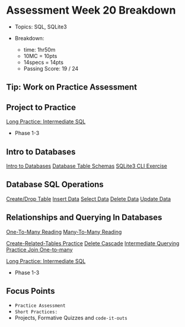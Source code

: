 # Assessment Week 20 Breakdown
- Topics: SQL, SQLite3

- Breakdown:
  - time: 1hr50m
  - 10MC = 10pts 
  - 14specs = 14pts
  - Passing Score: 19 / 24

## Tip: Work on Practice Assessment


## Project to Practice
[Long Practice: Intermediate SQL](https://open.appacademy.io/learn/js-py---pt-apr-2022-online/week-20---sql/long-practice--intermediate-sql)
- Phase 1-3

## Intro to Databases
[Intro to Databases](https://open.appacademy.io/learn/js-py---pt-apr-2022-online/week-20---sql/intro-to-databases)
[Database Table Schemas](https://open.appacademy.io/learn/js-py---pt-apr-2022-online/week-20---sql/database-table-schemas)
[SQLite3 CLI Exercise](https://open.appacademy.io/learn/js-py---pt-apr-2022-online/week-20---sql/exercise--sqlite3-cli)

## Database SQL Operations
[Create/Drop Table](https://open.appacademy.io/learn/js-py---pt-apr-2022-online/week-20---sql/practice--create-drop-tables)
[Insert Data](https://open.appacademy.io/learn/js-py---pt-apr-2022-online/week-20---sql/practice--insert-data)
[Select Data](https://open.appacademy.io/learn/js-py---pt-apr-2022-online/week-20---sql/practice--select-data)
[Delete Data](https://open.appacademy.io/learn/js-py---pt-apr-2022-online/week-20---sql/practice--delete-data)
[Update Data](https://open.appacademy.io/learn/js-py---pt-apr-2022-online/week-20---sql/practice--update-data)


## Relationships and Querying In Databases
[One-To-Many Reading](https://open.appacademy.io/learn/js-py---pt-apr-2022-online/week-20---sql/one-to-many-relationships)
[Many-To-Many Reading](https://open.appacademy.io/learn/js-py---pt-apr-2022-online/week-20---sql/many-to-many-relationships--recall-)

[Create-Related-Tables Practice](https://open.appacademy.io/learn/js-py---pt-apr-2022-online/week-20---sql/practice--create-related-tables)
[Delete Cascade](https://open.appacademy.io/learn/js-py---pt-apr-2022-online/week-20---sql/practice--delete-cascade)
[Intermediate Querying](https://open.appacademy.io/learn/js-py---pt-apr-2022-online/week-20---sql/practice--intermediate-querying)
[Practice Join One-to-many](https://open.appacademy.io/learn/js-py---pt-apr-2022-online/week-20---sql/practice--query-using-join-one-to-many)

[Long Practice: Intermediate SQL](https://open.appacademy.io/learn/js-py---pt-apr-2022-online/week-20---sql/long-practice--intermediate-sql)
- Phase 1-3

## Focus Points
- `Practice Assessment` 
- `Short Practices:`  
- Projects, Formative Quizzes and `code-it-outs`